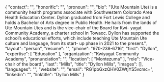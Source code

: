 {
  "contact": "",
  "honorific": "",
  "pronoun": "",
  "bio": "(Ute Mountain Ute) is a community health programs associate with Southwestern Colorado Area Health Education Center. Dyllon graduated from Fort Lewis College and holds a Bachelor of Arts degree in Public Health. He hails from the lands of Ute Mountain Utes and is the vice-chair of the Board for Kwi- yagat Community Academy, a charter school in Towaoc. Dyllon has supported the school’s educational efforts, which include teaching Ute Mountain Ute culture and language, from its start- up phase in 2021 to the present.",
  "layout": "person",
  "resume": "",
  "phone": "970-238-6716",
  "first": "Dyllon",
  "expertise": [
    "Education"
  ],
  "organization": "Kwiyagat Community Academy",
  "pronunciation": "",
  "location": [
    "Montezuma"
  ],
  "role": "Vice-chair of the board",
  "last": "Mills",
  "title": "Dyllon Mills",
  "images": [],
  "languages": "",
  "website": "",
  "email": "RG1pbGxzQHV0ZWtjYS5vcmc=",
  "linkedin": "",
  "linktitle": "Dyllon Mills"
}
